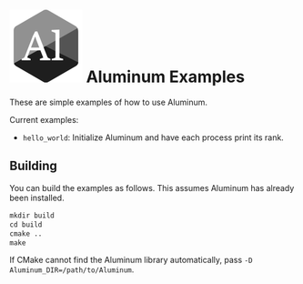 ![Al](../al.svg) Aluminum Examples
==================================

These are simple examples of how to use Aluminum.

Current examples:
* `hello_world`: Initialize Aluminum and have each process print its rank.

## Building

You can build the examples as follows.
This assumes Aluminum has already been installed.

```
mkdir build
cd build
cmake ..
make
```

If CMake cannot find the Aluminum library automatically, pass `-D Aluminum_DIR=/path/to/Aluminum`.
